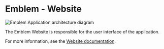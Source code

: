 # Emblem - Website

![Emblem Application architecture diagram](../docs/images/application.png)

The Emblem Website is responsible for the user interface of the application.

For more information, see the [Website documentation](../docs/website.md).
